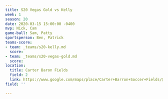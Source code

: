 ```yaml
---
title: S20 Vegas Gold vs Kelly
week: 1
season: 20
date: 2020-03-15 15:00:00 -0400
mvp: Nick, Cam
game-ball: Sam, Patty
sportsperson: Ben, Patrick
teams-score:
- team: _teams/s20-kelly.md
  score: 
- team: _teams/s20-vegas-gold.md
  score: 
location:
  title: Carter Baron Fields
  field: 2
  link: https://www.google.com/maps/place/Carter+Barron+Soccer+Fields/@38.955237,-77.037849,15z/data=!4m2!3m1!1s0x0:0xf34be6c5da82afa6?sa=X&ved=2ahUKEwjs7bHXjcXwAhXloFsKHcPGC_0Q_BIwE3oECD0QBQ
field: ''

---
```

